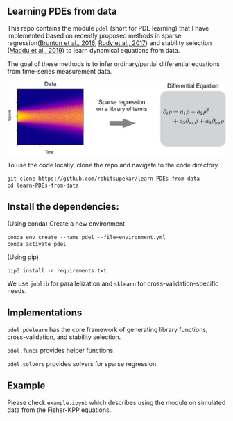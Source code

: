 ## Learning PDEs from data 

This repo contains the module `pdel` (short for PDE learning) that I have implemented based on recently proposed methods in sparse regression([Brunton et al., 2016](https://www.pnas.org/content/113/15/3932), [Rudy et al., 2017](https://advances.sciencemag.org/content/3/4/e1602614)) and stability selection ([Maddu et al., 2019](https://arxiv.org/abs/1907.07810)) to learn dynamical equations from data.

The goal of these methods is to infer ordinary/partial differential equations from time-series measurement data. 


<img src="schematic.png" align="center" width="650">

To use the code locally, clone the repo and navigate to the code directory.

```
git clone https://github.com/rohitsupekar/learn-PDEs-from-data
cd learn-PDEs-from-data
```

## Install the dependencies:

(Using conda) Create a new environment
```
conda env create --name pdel --file=environment.yml
conda activate pdel
```
(Using pip) 
```
pip3 install -r requirements.txt
```

We use `joblib` for parallelization and `sklearn` for cross-validation-specific needs. 

## Implementations 

`pdel.pdelearn` has the core framework of generating library functions, cross-validation, and stability selection. 

`pdel.funcs` provides helper functions. 

`pdel.solvers` provides solvers for sparse regression. 

## Example

Please check `example.ipynb` which describes using the module on simulated data from the Fisher-KPP equations. 
